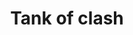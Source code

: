 ---
pid: fs210
title: Tank of clash
location_transcription: In New York City
coordinates: "[-73.954969, 40.771806]"
zipcode: 
gen_neighborhood: 
neighborhood: 
outside_phl: 
age: '10'
age_range: 6-13
instagram: 
image_file_name: fs_210.jpg
proposal_transcription: 
topic: Unknown
topic_summary: '0'
type: Other No Form
keywords_other: 
credit: Justin Lin
image_labels: Tank
twitter: 
facebook: 
permalink: "/monuments/fs210/"
layout: item-page
---